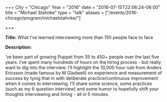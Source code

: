 +++
City = "Chicago"
Year = "2016"
date = "2016-07-15T22:06:24-06:00"
title = "Michael Stahnke"
type = "talk"
aliases = ["/events/2016-chicago/program/michaelstahnke/"]

+++

<div class="span-15  ">
  <div class="span-15  last ">
  <p><strong>Title:</strong>
What I’ve learned interviewing more than 150 people face to face
</p>

<p><strong>Description:</strong></p>

<p>
’ve been part of growing Puppet from 35 to 450+ people over the last five years. I’ve spent many hundreds of hours on the hiring process - but really want to dig into the interview. I’ll highlight the 10,000 hour rule from Anders Ericsson (made famous by M Gladwell) on experience and measurement of success by tying that in with deliberate practice/continuous improvement when it comes to interviewing. I’ll share some science, some practices (such as my 6 question interview) and some humor to hopefully shift your thoughts interviewing and hiring - all in 5 minutes.
</p>
<p>

</p>


  </div>
</div>
